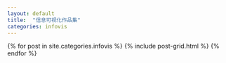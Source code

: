 ```yaml
---
layout: default
title:  "信息可视化作品集"
categories: infovis
---
```


<div class="tiles">
{% for post in site.categories.infovis %}
	{% include post-grid.html %}
{% endfor %}
</div><!-- /.tiles 把所有categories 有 infovis 的列出来---->